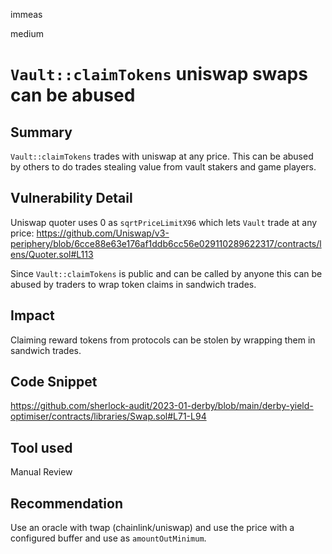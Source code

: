 immeas

medium

# `Vault::claimTokens` uniswap swaps can be abused

## Summary
`Vault::claimTokens` trades with uniswap at any price. This can be abused by others to do trades stealing value from vault stakers and game players.

## Vulnerability Detail
Uniswap quoter uses 0 as `sqrtPriceLimitX96` which lets `Vault` trade at any price:
https://github.com/Uniswap/v3-periphery/blob/6cce88e63e176af1ddb6cc56e029110289622317/contracts/lens/Quoter.sol#L113

Since `Vault::claimTokens` is public and can be called by anyone this can be abused by traders to wrap token claims in sandwich trades.

## Impact
Claiming reward tokens from protocols can be stolen by wrapping them in sandwich trades.

## Code Snippet
https://github.com/sherlock-audit/2023-01-derby/blob/main/derby-yield-optimiser/contracts/libraries/Swap.sol#L71-L94

## Tool used
Manual Review

## Recommendation
Use an oracle with twap (chainlink/uniswap) and use the price with a configured buffer and use as `amountOutMinimum`.